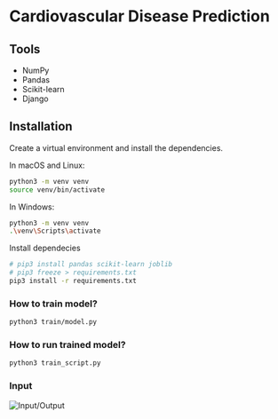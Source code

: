 # Cardiovascular Disease Prediction

## Tools
- NumPy
- Pandas
- Scikit-learn
- Django

## Installation

Create a virtual environment and install the dependencies.

In macOS and Linux:
```zsh
python3 -m venv venv
source venv/bin/activate
```
In Windows:

```zsh
python3 -m venv venv
.\venv\Scripts\activate
```

Install dependecies
```zsh
# pip3 install pandas scikit-learn joblib
# pip3 freeze > requirements.txt
pip3 install -r requirements.txt
```

### How to train model?

```zsh
python3 train/model.py 
```

### How to run trained model?

```zsh
python3 train_script.py
```

### Input
![Input/Output](https://github.com/user-attachments/assets/835417ba-b09c-41ad-882f-557599f2fa28)
